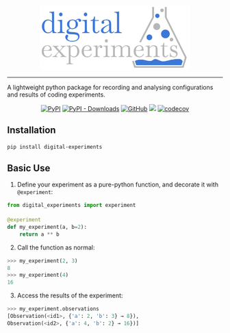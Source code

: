 <div align="center">
    <img src="docs/source/logo.svg" style="width: min(100%, 350px); height: auto;"/>
</div>

---


A lightweight python package for recording and analysing configurations and results of coding experiments.

<div align="center">

[![PyPI](https://img.shields.io/pypi/v/digital-experiments)](https://pypi.org/project/digital-experiments/)
[![PyPI - Downloads](https://img.shields.io/pypi/dm/digital-experiments?color=green&label=installs&logo=Python&logoColor=white)](https://pypistats.org/packages/digital-experiments)
[![GitHub](https://img.shields.io/github/license/jla-gardner/local-cache)](LICENCE.md)
[![](https://github.com/jla-gardner/load-atoms/actions/workflows/tests.yaml/badge.svg?branch=main)](https://github.com/jla-gardner/load-atoms/actions/workflows/tests.yaml)
[![codecov](https://codecov.io/gh/jla-gardner/digital-experiments/branch/master/graph/badge.svg?token=VGSFM0GWF1)](https://codecov.io/gh/jla-gardner/digital-experiments)

</div>


## Installation

`pip install digital-experiments`

## Basic Use


1. Define your experiment as a pure-python function, and decorate it with `@experiment`:

```python
from digital_experiments import experiment

@experiment
def my_experiment(a, b=2):
    return a ** b
```

2. Call the function as normal:

```python
>>> my_experiment(2, 3)
8
>>> my_experiment(4)
16
```

3. Access the results of the experiment:

```python
>>> my_experiment.observations
[Observation(<id1>, {'a': 2, 'b': 3} → 8}),
Observation(<id2>, {'a': 4, 'b': 2} → 16})]
```

<!-- ## Documentation

For more information, see the [documentation](https://digital-experiments.readthedocs.io/en/latest/). -->